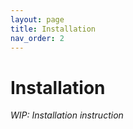 ```yaml
---
layout: page
title: Installation
nav_order: 2
---
```


# Installation

_WIP: Installation instruction_

